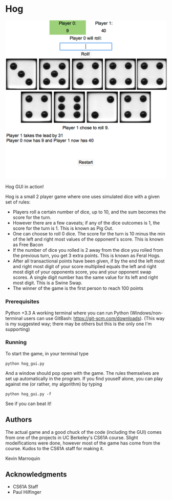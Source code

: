 # Hog


<p align="center">
<img src="https://github.com/kamcbk/GeneralProjects/blob/master/hog/HogGUI.png">
<figcaption>Hog GUI in action!</figcaption>
</p>

Hog is a small 2 player game where one uses simulated dice with a given set of rules: 

* Players roll a certain number of dice, up to 10, and the sum becomes the score for the turn.
* However there are a few caveats; if any of the dice outcomes is 1, the score for the turn is 1. This is known as Pig Out.
* One can choose to roll 0 dice. The score for the turn is 10 minus the min of the left and right most values of the opponent's score. This is known as Free Bacon
* If the number of dice you rolled is 2 away from the dice you rolled from the previous turn, you get 3 extra points. This is known as Feral Hogs.
* After all transactional points have been given, if by the end the left most and right most digit of your score multiplied equals the left and right most digit of your opponents score, you and your opponent swap scores. A single digit number has the same value for its left and right most digit. This is a Swine Swap.
* The winner of the game is the first person to reach 100 points


### Prerequisites

Python +3.3
A working terminal where you can run Python (Windows/non-terminal users can use GitBash: https://git-scm.com/downloads). (This way is my suggested way; there may be others but this is the only one I'm supporting)



### Running

To start the game, in your terminal type

```
python hog_gui.py
```
And a window should pop open with the game. The rules themselves are set up automatically in the program. If you find youself alone, you can play against me (or rather, my algorithm) by typing 

```
python hog_gui.py -f
```
See if you can beat it!


## Authors

The actual game and a good chuck of the code (including the GUI) comes from one of the projects in UC Berkeley's CS61A course. Slight modeifications were done, however most of the game has come from the course. Kudos to the CS61A staff for making it.

Kevin Marroquin


## Acknowledgments

* CS61A Staff
* Paul Hilfinger

